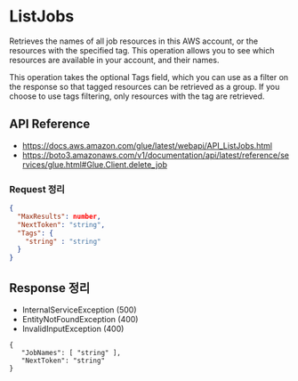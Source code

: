 # ListJobs

Retrieves the names of all job resources in this AWS account, or the resources with the specified tag. This operation allows you to see which resources are available in your account, and their names.

This operation takes the optional Tags field, which you can use as a filter on the response so that tagged resources can be retrieved as a group. If you choose to use tags filtering, only resources with the tag are retrieved.

## API Reference

* https://docs.aws.amazon.com/glue/latest/webapi/API_ListJobs.html
* https://boto3.amazonaws.com/v1/documentation/api/latest/reference/services/glue.html#Glue.Client.delete_job

### Request 정리

```json
{
  "MaxResults": number,
  "NextToken": "string",
  "Tags": {
    "string" : "string"
  }
}
```

## Response 정리

* InternalServiceException (500)
* EntityNotFoundException (400)
* InvalidInputException (400)

```
{
   "JobNames": [ "string" ],
   "NextToken": "string"
}
```
